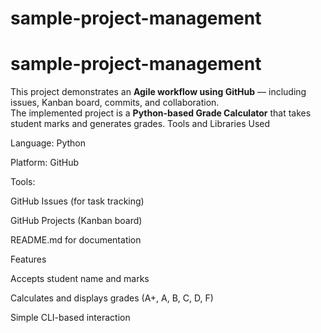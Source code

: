 # sample-project-management
 # sample-project-management
This project demonstrates an **Agile workflow using GitHub** — including issues, Kanban board, commits, and collaboration.  
The implemented project is a **Python-based Grade Calculator** that takes student marks and generates grades.
Tools and Libraries Used

Language: Python

Platform: GitHub

Tools:

GitHub Issues (for task tracking)

GitHub Projects (Kanban board)

README.md for documentation


Features

Accepts student name and marks

Calculates and displays grades (A+, A, B, C, D, F)

Simple CLI-based interaction
